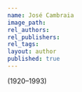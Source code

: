 ```yaml
---
name: José Cambraia
image_path:
rel_authors:
rel_publishers:
rel_tags:
layout: author
published: true
---
```


(1920–1993)
